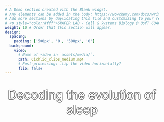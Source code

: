 ```yaml
---
# A Demo section created with the Blank widget.
# Any elements can be added in the body: https://wowchemy.com/docs/writing-markdown-latex/
# Add more sections by duplicating this file and customizing to your requirements.
# <p style="color:#fff">SHAFER LAB - Cell & Systems Biology @ UofT COACH</p>
weight: 10 # Order that this section will appear.
design:
  spacing:
    padding: ['500px', '0', '500px', '0']
  background:
    video:
      # Name of video in `assets/media/`.
      path: Cichlid_clips_medium.mp4
      # Post-processing: flip the video horizontally?
      flip: false
---
```


<center><p style="color:#fff;font-size:2.5rem;text-shadow:0 0 2px #000,0 0 2px #000,0 0 2px #000,0 0 2px #000">Decoding the evolution of sleep</p><center>
